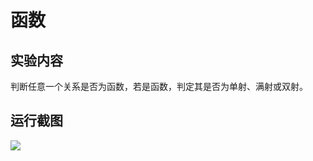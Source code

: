 # 函数

## 实验内容
判断任意一个关系是否为函数，若是函数，判定其是否为单射、满射或双射。

## 运行截图
![](https://upload.cc/i1/2020/05/23/WfNDUp.png)

